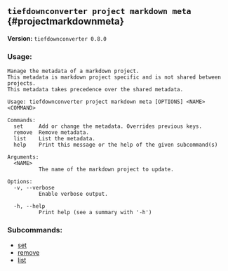 ## `tiefdownconverter project markdown meta` {#projectmarkdownmeta}

**Version:** `tiefdownconverter 0.8.0`

### Usage:
```
Manage the metadata of a markdown project.
This metadata is markdown project specific and is not shared between projects.
This metadata takes precedence over the shared metadata.

Usage: tiefdownconverter project markdown meta [OPTIONS] <NAME> <COMMAND>

Commands:
  set     Add or change the metadata. Overrides previous keys.
  remove  Remove metadata.
  list    List the metadata.
  help    Print this message or the help of the given subcommand(s)

Arguments:
  <NAME>
          The name of the markdown project to update.

Options:
  -v, --verbose
          Enable verbose output.

  -h, --help
          Print help (see a summary with '-h')
```

### Subcommands:
- [set](#projectmarkdownmetaset)
- [remove](#projectmarkdownmetaremove)
- [list](#projectmarkdownmetalist)

